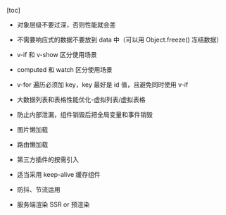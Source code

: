 [toc]

+ 对象层级不要过深，否则性能就会差

+ 不需要响应式的数据不要放到 data 中（可以用 Object.freeze() 冻结数据）
+ v-if 和 v-show 区分使用场景
+ computed 和 watch 区分使用场景

+ v-for 遍历必须加 key，key 最好是 id 值，且避免同时使用 v-if

+ 大数据列表和表格性能优化-虚拟列表/虚拟表格
+ 防止内部泄漏，组件销毁后把全局变量和事件销毁

+ 图片懒加载
+ 路由懒加载
+ 第三方插件的按需引入

+ 适当采用 keep-alive 缓存组件
+ 防抖、节流运用
+ 服务端渲染 SSR or 预渲染